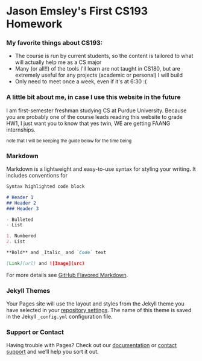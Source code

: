 # Jason Emsley's First CS193 Homework

### My favorite things about CS193:
- The course is run by current students, so the content is tailored to what will actually help me as a CS major
- Many (or all!!) of the tools I'll learn are not taught in CS180, but are extremely useful for any projects (academic or personal) I will build
- Only need to meet once a week, even if it's at 6:30 :(

### A little bit about me, in case I use this website in the future

I am first-semester freshman studying CS at Purdue University. Because you are probably one of the course leads reading this website to grade HW1, I just want you to know that yes twin, WE are getting FAANG internships.

<sub> note that I will be keeping the guide below for the time being </sub>

### Markdown

Markdown is a lightweight and easy-to-use syntax for styling your writing. It includes conventions for

```markdown
Syntax highlighted code block

# Header 1
## Header 2
### Header 3

- Bulleted
- List

1. Numbered
2. List

**Bold** and _Italic_ and `Code` text

[Link](url) and ![Image](src)
```

For more details see [GitHub Flavored Markdown](https://guides.github.com/features/mastering-markdown/).

### Jekyll Themes

Your Pages site will use the layout and styles from the Jekyll theme you have selected in your [repository settings](https://github.com/kalutes/CS193_Fall18_Lab1/settings). The name of this theme is saved in the Jekyll `_config.yml` configuration file.

### Support or Contact

Having trouble with Pages? Check out our [documentation](https://help.github.com/categories/github-pages-basics/) or [contact support](https://github.com/contact) and we’ll help you sort it out.

